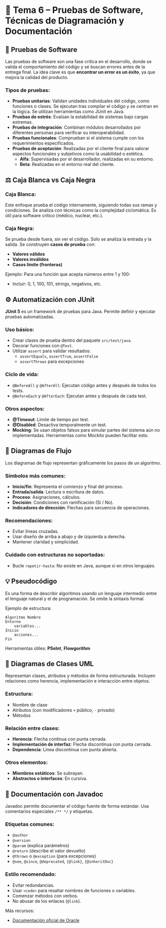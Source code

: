 # 📘 Tema 6 – Pruebas de Software, Técnicas de Diagramación y Documentación

## 🧪 Pruebas de Software

Las pruebas de software son una fase crítica en el desarrollo, donde se valida el comportamiento del código y se buscan errores antes de la entrega final. La idea clave es que **encontrar un error es un éxito**, ya que mejora la calidad del producto.

### Tipos de pruebas:

- **Pruebas unitarias**: Validan unidades individuales del código, como funciones o clases. Se ejecutan tras compilar el código y se centran en la lógica. Se utilizan herramientas como JUnit en Java.
- **Pruebas de estrés**: Evalúan la estabilidad de sistemas bajo cargas extremas.
- **Pruebas de integración**: Combinan módulos desarrollados por diferentes personas para verificar su interoperabilidad.
- **Pruebas funcionales**: Comprueban si el sistema cumple con los requerimientos especificados.
- **Pruebas de aceptación**: Realizadas por el cliente final para valorar aspectos funcionales y subjetivos como la usabilidad o estética.
  - **Alfa**: Supervisadas por el desarrollador, realizadas en su entorno.
  - **Beta**: Realizadas en el entorno real del cliente.

## ⚖️ Caja Blanca vs Caja Negra

### Caja Blanca:

Este enfoque prueba el código internamente, siguiendo todas sus ramas y condiciones. Se analiza con técnicas como la complejidad ciclomática. Es útil para software crítico (médico, nuclear, etc.).

### Caja Negra:

Se prueba desde fuera, sin ver el código. Solo se analiza la entrada y la salida. Se construyen **casos de prueba** con:
- **Valores válidos**
- **Valores inválidos**
- **Casos límite (fronteras)**

Ejemplo: Para una función que acepta números entre 1 y 100:
- Incluir: 0, 1, 100, 101, strings, negativos, etc.

## ⚙️ Automatización con JUnit

**JUnit 5** es un framework de pruebas para Java. Permite definir y ejecutar pruebas automatizadas.

### Uso básico:
- Crear clases de prueba dentro del paquete `src/test/java`.
- Decorar funciones con `@Test`.
- Utilizar `assert` para validar resultados:
  - `assertEquals`, `assertTrue`, `assertFalse`
  - `assertThrows` para excepciones

### Ciclo de vida:
- `@BeforeAll` y `@AfterAll`: Ejecutan código antes y después de todos los tests.
- `@BeforeEach` y `@AfterEach`: Ejecutan antes y después de cada test.

### Otros aspectos:
- **@Timeout**: Límite de tiempo por test.
- **@Disabled**: Desactiva temporalmente un test.
- **Mocking**: Se usan objetos falsos para simular partes del sistema aún no implementadas. Herramientas como Mockito pueden facilitar esto.

## 🔄 Diagramas de Flujo

Los diagramas de flujo representan gráficamente los pasos de un algoritmo.

### Símbolos más comunes:
- **Inicio/fin**: Representa el comienzo y final del proceso.
- **Entrada/salida**: Lectura o escritura de datos.
- **Proceso**: Asignaciones, cálculos.
- **Decisión**: Condiciones con ramificación (Sí / No).
- **Indicadores de dirección**: Flechas para secuencia de operaciones.

### Recomendaciones:
- Evitar líneas cruzadas.
- Usar diseño de arriba a abajo y de izquierda a derecha.
- Mantener claridad y simplicidad.

### Cuidado con estructuras no soportadas:
- Bucle `repetir-hasta`: No existe en Java, aunque sí en otros lenguajes.

## 💡 Pseudocódigo

Es una forma de describir algoritmos usando un lenguaje intermedio entre el lenguaje natural y el de programación. Se omite la sintaxis formal.

Ejemplo de estructura:
```
Algoritmo Nombre
Entorno
    variables...
Inicio
    acciones...
Fin
```

Herramientas útiles: **PSeInt**, **Flowgorithm**

## 🧱 Diagramas de Clases UML

Representan clases, atributos y métodos de forma estructurada. Incluyen relaciones como herencia, implementación e interacción entre objetos.

### Estructura:
- Nombre de clase
- Atributos (con modificadores `+` público, `-` privado)
- Métodos

### Relación entre clases:
- **Herencia**: Flecha continua con punta cerrada.
- **Implementación de interfaz**: Flecha discontinua con punta cerrada.
- **Dependencia**: Línea discontinua con punta abierta.

### Otros elementos:
- **Miembros estáticos**: Se subrayan.
- **Abstractos o interfaces**: En cursiva.

## 📝 Documentación con Javadoc

Javadoc permite documentar el código fuente de forma estándar. Usa comentarios especiales `/** */` y etiquetas.

### Etiquetas comunes:
- `@author`
- `@version`
- `@param` (explica parámetros)
- `@return` (describe el valor devuelto)
- `@throws` o `@exception` (para excepciones)
- `@see`, `@since`, `@deprecated`, `{@link}`, `{@inheritDoc}`

### Estilo recomendado:
- Evitar redundancias.
- Usar `<code>` para resaltar nombres de funciones o variables.
- Comenzar métodos con verbos.
- No abusar de los enlaces (`@link`).

Más recursos:
- [Documentación oficial de Oracle](http://www.oracle.com/technetwork/java/javase/documentation/index-137868.html)
